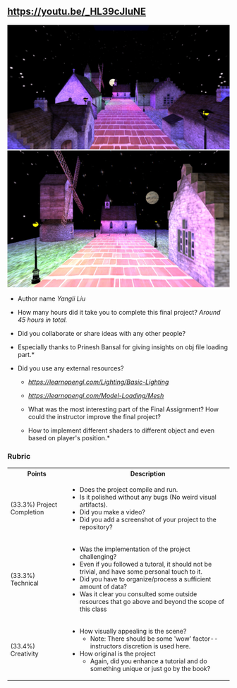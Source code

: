 

## https://youtu.be/_HL39cJIuNE

<img src="./part1/media/MyTown01.jpg" alt="picture">
<img src="./part1/media/MyTown02.jpg" width="800px" alt="picture">


* Author name
  *Yangli Liu*
  
* How many hours did it take you to complete this final project?   *Around 45 hours in total.*
* Did you collaborate or share ideas with any other people? 
* Especially thanks to Prinesh Bansal for giving insights on obj file loading part.*
* Did you use any external resources? 
  * *https://learnopengl.com/Lighting/Basic-Lighting*
  * *https://learnopengl.com/Model-Loading/Mesh*
  
  * What was the most interesting part of the Final Assignment? How could the instructor improve the final project?
  * How to implement different shaders to different object and even based on player's position.*

### Rubric

<table>
  <tbody>
    <tr>
      <th>Points</th>
      <th align="center">Description</th>
    </tr>
    <tr>
      <td>(33.3%) Project Completion</td>
     <td align="left"><ul><li>Does the project compile and run.</li><li>Is it polished without any bugs (No weird visual artifacts).</li><li>Did you make a video?</li><li>Did you add a screenshot of your project to the repository?</li></ul></td>
    </tr>
    <tr>
      <td>(33.3%) Technical</td>
      <td align="left"><ul><li>Was the implementation of the project challenging?</li><li>Even if you followed a tutoral, it should not be trivial, and have some personal touch to it.</li><li>Did you have to organize/process a sufficient amount of data?</li><li>Was it clear you consulted some outside resources that go above and beyond the scope of this class</li></ul></td>
    </tr>
    <tr>
      <td>(33.4%) Creativity</td>
      <td align="left"><ul><li>How visually appealing is the scene?<ul><li>Note: There should be some 'wow' factor--instructors discretion is used here.</li></ul></li><li>How original is the project<ul><li>Again, did you enhance a tutorial and do something unique or just go by the book?</li></ul></li></ul></td>
    </tr>
  </tbody>
</table>
